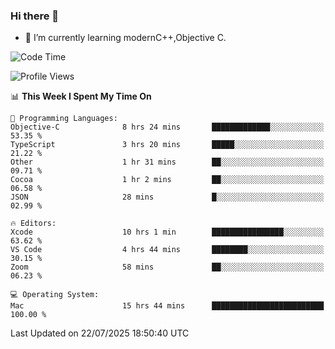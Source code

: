 ### Hi there 👋
- 🌱 I’m currently learning modernC++,Objective C.
<!--
**Asukaki7/Asukaki7** is a ✨ _special_ ✨ repository because its `README.md` (this file) appears on your GitHub profile.

Here are some ideas to get you started:

- 🔭 I’m currently working on ...
- 🌱 I’m currently learning ...
- 👯 I’m looking to collaborate on ...
- 🤔 I’m looking for help with ...
- 💬 Ask me about ...
- 📫 How to reach me: ...
- 😄 Pronouns: ...
- ⚡ Fun fact: ...
-->
<!--START_SECTION:waka-->
![Code Time](http://img.shields.io/badge/Code%20Time-617%20hrs%2051%20mins-blue)

![Profile Views](http://img.shields.io/badge/Profile%20Views-0-blue)

📊 **This Week I Spent My Time On** 

```text
💬 Programming Languages: 
Objective-C              8 hrs 24 mins       █████████████░░░░░░░░░░░░   53.35 % 
TypeScript               3 hrs 20 mins       █████░░░░░░░░░░░░░░░░░░░░   21.22 % 
Other                    1 hr 31 mins        ██░░░░░░░░░░░░░░░░░░░░░░░   09.71 % 
Cocoa                    1 hr 2 mins         ██░░░░░░░░░░░░░░░░░░░░░░░   06.58 % 
JSON                     28 mins             █░░░░░░░░░░░░░░░░░░░░░░░░   02.99 % 

🔥 Editors: 
Xcode                    10 hrs 1 min        ████████████████░░░░░░░░░   63.62 % 
VS Code                  4 hrs 44 mins       ████████░░░░░░░░░░░░░░░░░   30.15 % 
Zoom                     58 mins             ██░░░░░░░░░░░░░░░░░░░░░░░   06.23 % 

💻 Operating System: 
Mac                      15 hrs 44 mins      █████████████████████████   100.00 % 
```


 Last Updated on 22/07/2025 18:50:40 UTC
<!--END_SECTION:waka-->
